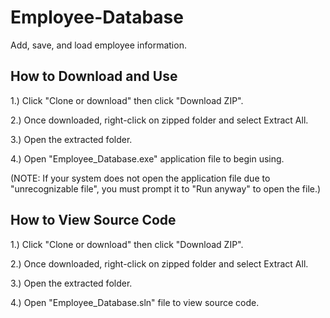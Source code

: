 # Employee-Database
Add, save, and load employee information.

## How to Download and Use
1.) Click "Clone or download" then click "Download ZIP".

2.) Once downloaded, right-click on zipped folder and select Extract All.

3.) Open the extracted folder.

4.) Open "Employee_Database.exe" application file to begin using.

(NOTE: If your system does not open the application file due to "unrecognizable file", you must prompt it to "Run anyway" to open the file.)

## How to View Source Code
1.) Click "Clone or download" then click "Download ZIP".

2.) Once downloaded, right-click on zipped folder and select Extract All.

3.) Open the extracted folder.

4.) Open "Employee_Database.sln" file to view source code.